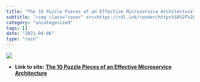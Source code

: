 ```yaml
---
title: "The 10 Puzzle Pieces of an Effective Microservice Architecture"
subtitle: '<img class="cover" src=https://rdl.ink/render/https%3A%2F%2Fhackernoon.com%2Fwhat-makes-a-microservi...'
category: "uncategorized"
tags: []
date: "2021-04-06"
type: "rain"
---
```

<img class="cover" src=https://rdl.ink/render/https%3A%2F%2Fhackernoon.com%2Fwhat-makes-a-microservice-architecture-14c05ad24554%3Fsource%3DuserActivityShare-d383785221d0-1523217894>


* **Link to site:** **[The 10 Puzzle Pieces of an Effective Microservice Architecture](https://hackernoon.com/what-makes-a-microservice-architecture-14c05ad24554?source=userActivityShare-d383785221d0-1523217894)**